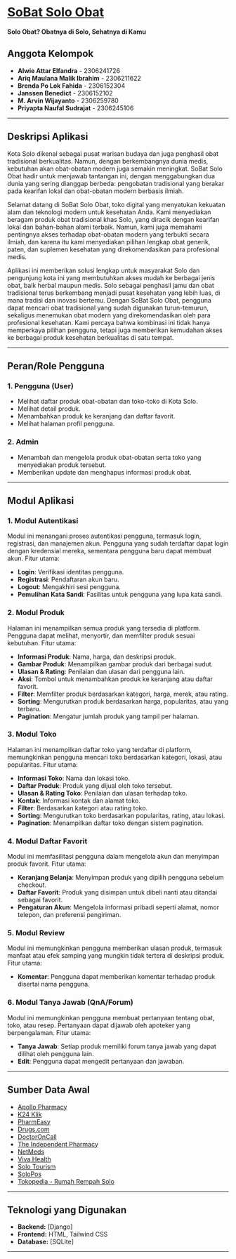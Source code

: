 ﻿# [SoBat Solo Obat](http://m-arvin-sobat.pbp.cs.ui.ac.id/)

**Solo Obat? Obatnya di Solo, Sehatnya di Kamu**


## Anggota Kelompok

- **Alwie Attar Elfandra** - 2306241726
- **Ariq Maulana Malik Ibrahim** - 2306211622
- **Brenda Po Lok Fahida** - 2306152304
- **Janssen Benedict** - 2306152102
- **M. Arvin Wijayanto** - 2306259780
- **Priyapta Naufal Sudrajat** - 2306245106


<hr>


## Deskripsi Aplikasi

Kota Solo dikenal sebagai pusat warisan budaya dan juga penghasil obat tradisional berkualitas. Namun, dengan berkembangnya dunia medis, kebutuhan akan obat-obatan modern juga semakin meningkat. SoBat Solo Obat hadir untuk menjawab tantangan ini, dengan menggabungkan dua dunia yang sering dianggap berbeda: pengobatan tradisional yang berakar pada kearifan lokal dan obat-obatan modern berbasis ilmiah.

Selamat datang di SoBat Solo Obat, toko digital yang menyatukan kekuatan alam dan teknologi modern untuk kesehatan Anda. Kami menyediakan beragam produk obat tradisional khas Solo, yang diracik dengan kearifan lokal dan bahan-bahan alami terbaik. Namun, kami juga memahami pentingnya akses terhadap obat-obatan modern yang terbukti secara ilmiah, dan karena itu kami menyediakan pilihan lengkap obat generik, paten, dan suplemen kesehatan yang direkomendasikan para profesional medis.

Aplikasi ini memberikan solusi lengkap untuk masyarakat Solo dan pengunjung kota ini yang membutuhkan akses mudah ke berbagai jenis obat, baik herbal maupun medis. Solo sebagai penghasil jamu dan obat tradisional terus berkembang menjadi pusat kesehatan yang lebih luas, di mana tradisi dan inovasi bertemu. Dengan SoBat Solo Obat, pengguna dapat mencari obat tradisional yang sudah digunakan turun-temurun, sekaligus menemukan obat modern yang direkomendasikan oleh para profesional kesehatan. Kami percaya bahwa kombinasi ini tidak hanya memperkaya pilihan pengguna, tetapi juga memberikan kemudahan akses ke berbagai produk kesehatan berkualitas di satu tempat.



<hr>


## Peran/Role Pengguna

### 1. Pengguna (User)
- Melihat daftar produk obat-obatan dan toko-toko di Kota Solo.
- Melihat detail produk.
- Menambahkan produk ke keranjang dan daftar favorit.
- Melihat halaman profil pengguna.

### 2. Admin
- Menambah dan mengelola produk obat-obatan serta toko yang menyediakan produk tersebut.
- Memberikan update dan menghapus informasi produk obat.


<hr>


## Modul Aplikasi

### 1. **Modul Autentikasi**
Modul ini menangani proses autentikasi pengguna, termasuk login, registrasi, dan manajemen akun. Pengguna yang sudah terdaftar dapat login dengan kredensial mereka, sementara pengguna baru dapat membuat akun. Fitur utama:
- **Login**: Verifikasi identitas pengguna.
- **Registrasi**: Pendaftaran akun baru.
- **Logout**: Mengakhiri sesi pengguna.
- **Pemulihan Kata Sandi**: Fasilitas untuk pengguna yang lupa kata sandi.

### 2. **Modul Produk**
Halaman ini menampilkan semua produk yang tersedia di platform. Pengguna dapat melihat, menyortir, dan memfilter produk sesuai kebutuhan. Fitur utama:
- **Informasi Produk**: Nama, harga, dan deskripsi produk.
- **Gambar Produk**: Menampilkan gambar produk dari berbagai sudut.
- **Ulasan & Rating**: Penilaian dan ulasan dari pengguna lain.
- **Aksi**: Tombol untuk menambahkan produk ke keranjang atau daftar favorit.
- **Filter**: Memfilter produk berdasarkan kategori, harga, merek, atau rating.
- **Sorting**: Mengurutkan produk berdasarkan harga, popularitas, atau yang terbaru.
- **Pagination**: Mengatur jumlah produk yang tampil per halaman.

### 3. **Modul Toko**
Halaman ini menampilkan daftar toko yang terdaftar di platform, memungkinkan pengguna mencari toko berdasarkan kategori, lokasi, atau popularitas. Fitur utama:
- **Informasi Toko**: Nama dan lokasi toko.
- **Daftar Produk**: Produk yang dijual oleh toko tersebut.
- **Ulasan & Rating Toko**: Penilaian dan ulasan terhadap toko.
- **Kontak**: Informasi kontak dan alamat toko.
- **Filter**: Berdasarkan kategori atau rating toko.
- **Sorting**: Mengurutkan toko berdasarkan popularitas, rating, atau lokasi.
- **Pagination**: Menampilkan daftar toko dengan sistem pagination.

### 4. **Modul Daftar Favorit**
Modul ini memfasilitasi pengguna dalam mengelola akun dan menyimpan produk favorit. Fitur utama:
- **Keranjang Belanja**: Menyimpan produk yang dipilih pengguna sebelum checkout.
- **Daftar Favorit**: Produk yang disimpan untuk dibeli nanti atau ditandai sebagai favorit.
- **Pengaturan Akun**: Mengelola informasi pribadi seperti alamat, nomor telepon, dan preferensi pengiriman.

### 5. **Modul Review**
Modul ini memungkinkan pengguna memberikan ulasan produk, termasuk manfaat atau efek samping yang mungkin tidak tertera di deskripsi produk. Fitur utama:
- **Komentar**: Pengguna dapat memberikan komentar terhadap produk disertai nama pengguna.

### 6. **Modul Tanya Jawab (QnA/Forum)**
Modul ini memungkinkan pengguna membuat pertanyaan tentang obat, toko, atau resep. Pertanyaan dapat dijawab oleh apoteker yang berpengalaman. Fitur utama:
- **Tanya Jawab**: Setiap produk memiliki forum tanya jawab yang dapat dilihat oleh pengguna lain.
- **Edit**: Pengguna dapat mengedit pertanyaan dan jawaban.


<hr>


## Sumber Data Awal

- [Apollo Pharmacy](https://www.apollopharmacy.in)
- [K24 Klik](https://www.k24klik.com/kategori)
- [PharmEasy](https://pharmeasy.in)
- [Drugs.com](https://www.drugs.com)
- [DoctorOnCall](https://www.doctoroncall.com/id)
- [The Independent Pharmacy](https://www.theindependentpharmacy.co.uk)
- [NetMeds](https://www.netmeds.com)
- [Viva Health](https://www.viva.co.id)
- [Solo Tourism](https://solotourismpromotionboard.org)
- [SoloPos](https://solopos.com)
- [Tokopedia - Rumah Rempah Solo](https://www.tokopedia.com/rumahrempahsolo)


<hr>


## Teknologi yang Digunakan

- **Backend:** [Django] 
- **Frontend:** HTML, Tailwind CSS
- **Database:** [SQLite]


<hr>

